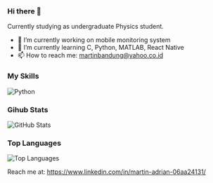 ### Hi there 👋

Currently studying as undergraduate Physics student.
- 🔭 I’m currently working on mobile monitoring system
- 🌱 I’m currently learning C, Python, MATLAB, React Native
- 📫 How to reach me: martinbandung@yahoo.co.id
<!--
- 👯 I’m looking to collaborate on ...
- 🤔 I’m looking for help with ...
- 💬 Ask me about ...
- 😄 Pronouns: ...
- ⚡ Fun fact: ...
  <img alt="git" src="https://img.shields.io/badge/-Git-F05032?style=flat-square&logo=git&logoColor=white" />
  <img alt="Docker" src="https://img.shields.io/badge/-Docker-46a2f1?style=flat-square&logo=docker&logoColor=white" />
  <img alt="Google Cloud Platform" src="https://img.shields.io/badge/-Google_Cloud_Platform-1a73e8?style=flat-square&logo=google-cloud&logoColor=white" />
  <img alt="Android" src="https://img.shields.io/badge/-Android-AAC148?style=flat-square&logo=android&logoColor=white" />
  <img alt="GraphQL" src="https://img.shields.io/badge/-GraphQL-E10098?style=flat-square&logo=graphql&logoColor=white" />
-->

### My Skills
<p>
  <img alt="Python" src="https://img.shields.io/badge/-Python-347AB4?style=flat-square&logo=python&logoColor=white" />
</p>

### Gihub Stats
<p><img src="https://github-readme-stats.vercel.app/api?username=martinbandung&amp;show_icons=true&amp;count_private=true&amp;theme=cobalt" alt="GitHub Stats"></p>

### Top Languages
<p><img src="https://github-readme-stats.vercel.app/api/top-langs/?username=martinbandung&amp;layout=compact" alt="Top Languages"></p>

Reach me at: https://www.linkedin.com/in/martin-adrian-06aa24131/
